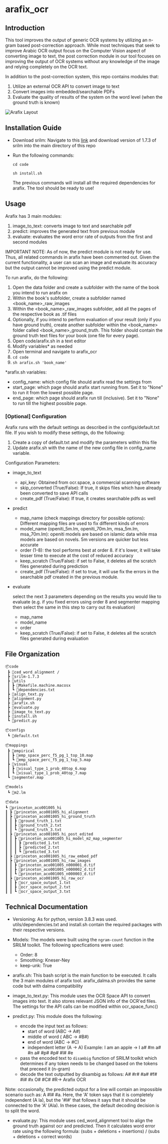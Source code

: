 # arafix_ocr

## Introduction
This tool improves the output of generic OCR systems by utilizing an n-gram based post-correction approach. While most techniques that seek to improve Arabic OCR output focus on the Computer Vision aspect of converting image to text, the post correction module in our tool focuses on improving the output of OCR systems without any knowledge of the image and relying completely on the OCR text.

In addition to the post-correction system, this repo contains modules that: 
1) Utilize an external OCR API to convert image to text
2) Convert images into embedded/searchable PDFs
3) Evaluate the quality of results of the system on the word level (when the ground truth is known)

![Arafix Layout](https://github.com/aizazansari/arafix_ocr/blob/841b9deca62abe53b5647474de4a72536fb0d37f/code/utils/Arafix%20Layout.png)

## Installation Guide

- Download srilm: Navigate to this [link](http://www.speech.sri.com/projects/srilm/download.html) and download version of 1.7.3 of srilm into the main directory of this repo
- Run the following commands:

  ```cd code```
  
  ```sh install.sh```
  
  The previous commands will install all the required dependencies for arafix. The tool should be ready to use!
  
## Usage

Arafix has 3 main modules:
1) image_to_text: converts image to text and searchable pdf
2) predict: improves the generated text from previous module
3) evaluate: evaluates the word error rate of outputs from the first and second modules

IMPORTANT NOTE: As of now, the predict module is not ready for use. Thus, all related commands in arafix have been commented out. Given the current functionality, a user can scan an image and evaluate its accuracy but the output cannot be improved using the predict module.

To run arafix, do the following:
1) Open the data folder and create a subfolder with the name of the book you intend to run arafix on
2) Within the book's subfolder, create a subfolder named <book_name>_raw_images
3) Within the <book_name>_raw_images subfolder, add all the pages of the respective book as .tif files
4) Optionally, if you intend to perform evaluation of your result (only if you have ground truth), create another subfolder within the <book_name> folder called <book_name>_ground_truth. This folder should contain the ground truth text files for your book (one file for every page). 
5) Open code/arafix.sh in a text editor
6) Modify variables* as needed
7) Open terminal and navigate to arafix_ocr
8) ```cd code```
9) ```sh arafix.sh 'book_name'```

*arafix.sh variables:
- config_name: which config file should arafix read the settings from
- start_page: which page should arafix start running from. Set it to "None" to run it from the lowest possible page.
- end_page: which page should arafix run till (inclusive). Set it to "None" to run till the highest possible page.

### [Optional] Configuration

Arafix runs with the default settings as described in the configs/default.txt file. If you wish to modify these settings, do the following:
1) Create a copy of default.txt and modify the parameters within this file
2) Update arafix.sh with the name of the new config file in config_name variable.

Configuration Parameters:
- image_to_text
  - api_key: Obtained from ocr.space, a commercial scanning software
  - skip_converted (True/False): If true, it skips files which have already been converted to save API calls
  - create_pdf (True/False): If true, it creates searchable pdfs as well

- predict
  - map_name (check mappings directory for possible options): Different mapping files are used to fix different kinds of errors
  - model_name (openiti_5m.lm, openiti_70m.lm, msa_5m.lm, msa_70m.lm): openiti models are based on islamic data while msa models are based on novels. 5m versions are quicker but less accurate
  - order (1-8): the tool performs best at order 8. if it's lower, it will take lesser time to execute at the cost of reduced accuracy
  - keep_scratch (True/False): if set to False, it deletes all the scratch files generated during prediction
  - create_pdf (True/False): if set to true, it will use fix the errors in the searchable pdf created in the previous module.

- evaluate

  select the next 3 parameters depending on the results you would like to evaluate (e.g. if you fixed errors using order 8 and segmenter mapping then select the same in this step to carry out its evaluation)
  
  - map_name 
  - model_name
  - order
  - keep_scratch (True/False): if set to False, it deletes all the scratch files generated during evaluation


## File Organization
```
📦code 
 ┣ 📂ced_word_alignment /
 ┣ 📂srilm-1.7.3 
 ┣ 📂utils 
 ┃ ┣ 📜Makefile.machine.macosx 
 ┃ ┗ 📜dependencies.txt
 ┣ 📜align_text.py
 ┣ 📜alignment.py
 ┣ 📜arafix.sh 
 ┣ 📜evaluate.py 
 ┣ 📜image_to_text.py 
 ┣ 📜install.sh 
 ┗ 📜predict.py 

📦configs 
 ┗ 📜default.txt
 
📦mappings 
 ┣ 📂empirical
 ┃ ┣ 📜emp_space_perc_f5_pg_1_top_10.map
 ┃ ┗ 📜emp_space_perc_f5_pg_1_top_5.map
 ┣ 📂visual
 ┃ ┣ 📜visual_type_1_prob_40top_6.map
 ┃ ┗ 📜visual_type_1_prob_40top_7.map
 ┗ 📜segmenter.map
 
📦models 
 ┗ 📜m2.lm
 
📦data 
┗ 📂princeton_aco001005_hi
┃ ┣ 📂princeton_aco001005_hi_alignment 
┃ ┣ 📂princeton_aco001005_hi_ground_truth 
┃ ┃ ┣ 📜ground_truth_1.txt
┃ ┃ ┣ 📜ground_truth_2.txt
┃ ┃ ┗ 📜ground_truth_3.txt
┃ ┣ 📂princeton_aco001005_hi_post_edited
┃ ┃ ┣ 📂princeton_aco001005_hi_model_m2_map_segmenter
┃ ┃ ┃ ┣ 📜predicted_1.txt
┃ ┃ ┃ ┣ 📜predicted_2.txt
┃ ┃ ┃ ┗ 📜predicted_3.txt
┃ ┣ 📂princeton_aco001005_hi_raw_embed_pdf
┃ ┣ 📂princeton_aco001005_hi_raw_images
┃ ┃ ┣ 📜princeton_aco001005_n000001_d.tif
┃ ┃ ┣ 📜princeton_aco001005_n000002_d.tif
┃ ┃ ┗ 📜princeton_aco001005_n000003_d.tif
┃ ┣ 📂princeton_aco001005_hi_raw_ocr
┃ ┃ ┣ 📜ocr_space_output_1.txt
┃ ┃ ┣ 📜ocr_space_output_2.txt
┃ ┃ ┗ 📜ocr_space_output_3.txt
```


## Technical Documentation
  - Versioning: As for python, version 3.8.3 was used. utils/dependencies.txt and install.sh contain the required packages with their respective versions.
  - Models: The models were built using the ```ngram-count``` function in the SRILM toolkit. The following specfications were used:
    - Order: 8
    - Smoothing: Kneser-Ney
    - keep-unk: True

  - arafix.sh: This bash script is the main function to be executed. It calls the 3 main modules of arafix tool. arafix_dalma.sh provides the same code but with dalma compatibility
  - image_to_text.py: This module uses the OCR Space API to convert images into text. It also stores relevant JSON info of the OCR'ed files. The settings for the API calls can be modified within ocr_space_func() 
  - predict.py: This module does the following:
    - encode the input text as follows:
      - start of word (ABC -> A\#)
      - middle of word ( ABC -> \#B\#)
      - end of word (ABC -> \#C)
      - independent letter (A -> A)
    Example: I am an apple -> I a# #m a# #n a# #p# #p# #l# #e
    - pass the encoded text to ```disambig``` function of SRILM toolkit which determines if any token needs to be changed based on the tokens that preceed it (n-gram)
    - decode the text outputted by disambig as follows:
      A# #r# #a# #f# #i# #x O# #C# #R-> Arafix OCR
      
Note: occasionally, the predicted output for a line will contain an impossible scenario such as: A #l# #a. Here, the 'A' token says that it is completely independent (A la), but the '#l#' that follows it says that it should be connected to the 'A' (Ala). In these cases, the default decoding decision is to split the word.
      
  - evaluate.py: This module uses ced_word_alignment tool to align the ground truth against ocr and predicted. Then it calculates word error rate using the following formula: (subs + deletions + insertions) / (subs + deletions + correct words) 
  
